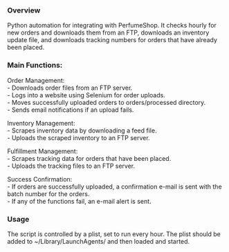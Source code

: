 ### Overview
Python automation for integrating with PerfumeShop. It checks hourly for new orders and downloads them from an FTP, downloads an inventory update file, and downloads tracking numbers for orders that have already been placed.

### Main Functions:
Order Management:  
    - Downloads order files from an FTP server.  
    - Logs into a website using Selenium for order uploads.  
    - Moves successfully uploaded orders to orders/processed directory.  
    - Sends email notifications if an upload fails.  

Inventory Management:  
    - Scrapes inventory data by downloading a feed file.  
    - Uploads the scraped inventory to an FTP server.  

Fulfillment Management:  
    - Scrapes tracking data for orders that have been placed.  
    - Uploads the tracking files to an FTP server.  

Success Confirmation:  
    - If orders are successfully uploaded, a confirmation e-mail is sent with the batch number for the orders.  
    - If any of the functions fail, an e-mail alert is sent.  

### Usage
The script is controlled by a plist, set to run every hour. The plist should be added to ~/Library/LaunchAgents/ and then loaded and started. 